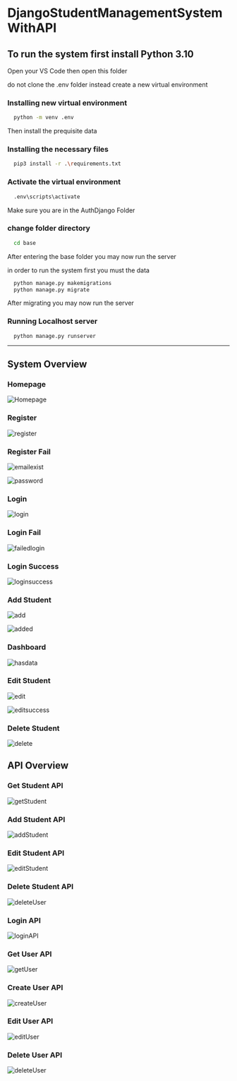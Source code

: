 # DjangoStudentManagementSystemWithAPI

<h2> To run the system first install Python 3.10 </h2>
<p> Open your VS Code then open this folder <p>

do not clone the .env folder instead create a new virtual environment

<h3>Installing new virtual environment</h3>

```bash
  python -m venv .env
```

Then install the prequisite data

<h3>Installing the necessary files</h3>

```bash
  pip3 install -r .\requirements.txt
```

<h3>Activate the virtual environment</h3>

```bash
  .env\scripts\activate
```

<p> Make sure you are in the AuthDjango Folder </p>

<h3>change folder directory</h3>

```bash
  cd base
```

<p>After entering the base folder you may now run the server</p>

<p> in order to run the system first you must the data </p>

```bash
  python manage.py makemigrations
  python manage.py migrate
```

<p>After migrating you may now run the server</p>

<h3>Running Localhost server</h3>

```
  python manage.py runserver
```

--------------------------------------------------------------------------------------------------------------------------
<h2> System Overview </h2>

<h3> Homepage </h3>

![Homepage](https://github.com/jayvie2007/DjangoStudentManagementSystemWithAPI/assets/123736031/b0c5a58a-727f-4047-8fa2-5176d36646bb)

<h3> Register </h3>

![register](https://github.com/jayvie2007/DjangoStudentManagementSystemWithAPI/assets/123736031/17d6fc1b-9b89-45c3-8fc9-c29873fa9a34)

<h3> Register Fail </h3>

![emailexist](https://github.com/jayvie2007/DjangoStudentManagementSystemWithAPI/assets/123736031/0d6f0010-94a4-4936-88bb-0eb7cc057f63)

![password](https://github.com/jayvie2007/DjangoStudentManagementSystemWithAPI/assets/123736031/36b2ff64-b7dc-49ba-b5ee-4f7b822ec969)

<h3> Login </h3>

![login](https://github.com/jayvie2007/DjangoStudentManagementSystemWithAPI/assets/123736031/fe880af5-fdb3-4240-85fd-e6500bd58820)

<h3> Login Fail </h3>

![failedlogin](https://github.com/jayvie2007/DjangoStudentManagementSystemWithAPI/assets/123736031/f13eca8d-71dd-46ce-94b1-fde4ce21c1e7)

<h3> Login Success </h3>

![loginsuccess](https://github.com/jayvie2007/DjangoStudentManagementSystemWithAPI/assets/123736031/79b8c81f-76e3-4fa3-aa69-d27bf0ae1b01)

<h3> Add Student </h3>

![add](https://github.com/jayvie2007/DjangoStudentManagementSystemWithAPI/assets/123736031/da682111-6d92-4398-b0ab-f0a41195f663)

![added](https://github.com/jayvie2007/DjangoStudentManagementSystemWithAPI/assets/123736031/45045d43-586a-4ca5-a600-4fed0d57a6d9)

<h3> Dashboard </h3>

![hasdata](https://github.com/jayvie2007/DjangoStudentManagementSystemWithAPI/assets/123736031/cf87ec95-be6c-4e5b-96ff-b9f549a93b65)

<h3> Edit Student </h3>

![edit](https://github.com/jayvie2007/DjangoStudentManagementSystemWithAPI/assets/123736031/6c5e6554-64b1-4e09-a3be-d721363d4042)

![editsuccess](https://github.com/jayvie2007/DjangoStudentManagementSystemWithAPI/assets/123736031/44eea7ad-d436-4dfe-ba2f-e15bd69bf856)


<h3> Delete Student </h3>

![delete](https://github.com/jayvie2007/DjangoStudentManagementSystemWithAPI/assets/123736031/3415d9f4-01c3-4f2b-b4c7-93f562bdde56)

<h2> API Overview </h2>

<h3> Get Student API </h3>

![getStudent](https://github.com/jayvie2007/DjangoStudentManagementSystemWithAPI/assets/123736031/322b365f-bf38-41dc-86a1-8e729570a7cd)

<h3> Add Student API </h3>

![addStudent](https://github.com/jayvie2007/DjangoStudentManagementSystemWithAPI/assets/123736031/608645ee-f58b-4fd5-9a3c-0858ecc6a769)

<h3> Edit Student API </h3>

![editStudent](https://github.com/jayvie2007/DjangoStudentManagementSystemWithAPI/assets/123736031/3668eb85-f86c-48cc-bd50-da3cf5f58eb4)

<h3> Delete Student API </h3>

![deleteUser](https://github.com/jayvie2007/DjangoStudentManagementSystemWithAPI/assets/123736031/02969416-9fcf-49f7-8b45-a1fc5087348c)

<h3> Login API </h3>

![loginAPI](https://github.com/jayvie2007/DjangoStudentManagementSystemWithAPI/assets/123736031/ee8dab39-9410-48af-b91b-ae5c7ffa31f0)

<h3> Get User API </h3>

![getUser](https://github.com/jayvie2007/DjangoStudentManagementSystemWithAPI/assets/123736031/076feaa6-87a1-48a8-aa4e-9e43bf1ebb6a)

<h3> Create User API </h3>

![createUser](https://github.com/jayvie2007/DjangoStudentManagementSystemWithAPI/assets/123736031/4e17469b-df22-4dcd-a886-9a10ecc23624)

<h3> Edit User API </h3>

![editUser](https://github.com/jayvie2007/DjangoStudentManagementSystemWithAPI/assets/123736031/8eed415e-9f6f-4a87-b0a1-e0cc0b52fd3f)

<h3> Delete User API </h3>

![deleteUser](https://github.com/jayvie2007/DjangoStudentManagementSystemWithAPI/assets/123736031/baf139f2-fef5-47a6-aaf8-8d776e3e97a3)




